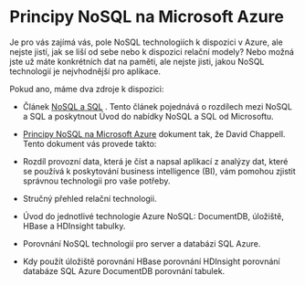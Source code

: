 <properties 
    pageTitle="Principy NoSQL technologií na Azure | Microsoft Azure" 
    description="Zjistěte, jak Azure NoSQL vám usnadní správu dat není vhodné pro relační databáze. Úložiště DocumentDB porovnání tabulek a HBase porovnání HDInsight porovnání SQL databáze." 
    editor="cgronlun" 
    manager="jhubbard" 
    services="documentdb, storage, hdinsight" 
    documentationCenter="" 
    authors="mimig1"/>

<tags 
    ms.service="multiple" 
    ms.workload="multiple" 
    ms.tgt_pltfrm="na" 
    ms.devlang="na" 
    ms.topic="article" 
    ms.date="10/26/2016" 
    ms.author="mimig"/>

# <a name="understanding-nosql-on-microsoft-azure"></a>Principy NoSQL na Microsoft Azure

Je pro vás zajímá vás, pole NoSQL technologiích k dispozici v Azure, ale nejste jistí, jak se liší od sebe nebo k dispozici relační modely? Nebo možná jste už máte konkrétních dat na paměti, ale nejste jisti, jakou NoSQL technologií je nejvhodnější pro aplikace. 


Pokud ano, máme dva zdroje k dispozici: 

- Článek [NoSQL a SQL](documentdb-nosql-vs-sql.md) . Tento článek pojednává o rozdílech mezi NoSQL a SQL a poskytnout Úvod do nabídky NoSQL a SQL od Microsoftu.
- [Principy NoSQL na Microsoft Azure](http://go.microsoft.com/fwlink/p/?LinkId=330292) dokument tak, že David Chappell. Tento dokument vás provede takto:

 - Rozdíl provozní data, která je číst a napsal aplikací z analýzy dat, které se používá k poskytování business intelligence (BI), vám pomohou zjistit správnou technologii pro vaše potřeby.
 - Stručný přehled relační technologii.
 - Úvod do jednotlivé technologie Azure NoSQL: DocumentDB, úložiště, HBase a HDInsight tabulky.
 - Porovnání NoSQL technologií pro server a databázi SQL Azure. 
 - Kdy použít úložiště porovnání HBase porovnání HDInsight porovnání databáze SQL Azure DocumentDB porovnání tabulek.


 
